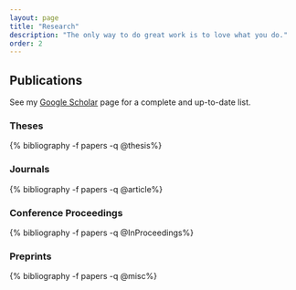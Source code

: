 ```yaml
---
layout: page
title: "Research"
description: "The only way to do great work is to love what you do."
order: 2
---
```


## Publications

See my [Google Scholar](https://scholar.google.com/citations?user=4ROQqgsAAAAJ&hl=en) page for a complete and up-to-date list.

### Theses

<div class="publications">{% bibliography -f papers -q @thesis%}</div>

### Journals

<div class="publications">{% bibliography -f papers -q @article%}</div>

### Conference Proceedings

<div class="publications">{% bibliography -f papers -q @InProceedings%}</div>

### Preprints

<div class="publications">{% bibliography -f papers -q @misc%}</div>

